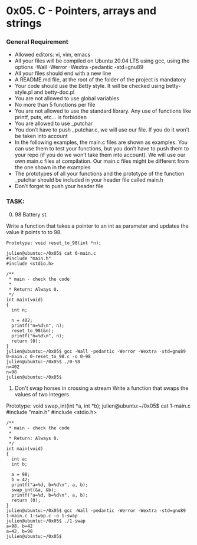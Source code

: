 # 0x05. C - Pointers, arrays and strings

### General Requirement
- Allowed editors: vi, vim, emacs
- All your files will be compiled on Ubuntu 20.04 LTS using gcc, using the options -Wall -Werror -Wextra -pedantic -std=gnu89
- All your files should end with a new line
- A README.md file, at the root of the folder of the project is mandatory
- Your code should use the Betty style. It will be checked using betty-style.pl and betty-doc.pl
- You are not allowed to use global variables
- No more than 5 functions per file
- You are not allowed to use the standard library. Any use of functions like printf, puts, etc… is forbidden
- You are allowed to use _putchar
- You don’t have to push _putchar.c, we will use our file. If you do it won’t be taken into account
- In the following examples, the main.c files are shown as examples. You can use them to test your functions, but you don’t have to push them to your repo (if you do we won’t take them into account). We will use our own main.c files at compilation. Our main.c files might be different from the one shown in the examples
- The prototypes of all your functions and the prototype of the function _putchar should be included in your header file called main.h
- Don’t forget to push your header file


### TASK:

0. 98 Battery st.

Write a function that takes a pointer to an int as parameter and updates the value it points to to 98.

    Prototype: void reset_to_98(int *n);

    julien@ubuntu:~/0x05$ cat 0-main.c
    #include "main.h"
    #include <stdio.h>

    /**
     * main - check the code 
     *
     * Return: Always 0.
     */
    int main(void)
    {
      int n;

      n = 402;
      printf("n=%d\n", n);
      reset_to_98(&n);
      printf("n=%d\n", n);
      return (0);
    }
    julien@ubuntu:~/0x05$ gcc -Wall -pedantic -Werror -Wextra -std=gnu89 0-main.c 0-reset_to_98.c -o 0-98
    julien@ubuntu:~/0x05$ ./0-98 
    n=402
    n=98
    julien@ubuntu:~/0x05$

1. Don't swap horses in crossing a stream
Write a function that swaps the values of two integers.

Prototype: void swap_int(int *a, int *b);
	julien@ubuntu:~/0x05$ cat 1-main.c
	#include "main.h"
	#include <stdio.h>

	/**
 	 * main - check the code
	 *
 	 * Return: Always 0.
	 */
	int main(void)
	{
	  int a;
	  int b;

	  a = 98;
	  b = 42;
	  printf("a=%d, b=%d\n", a, b);
	  swap_int(&a, &b);
	  printf("a=%d, b=%d\n", a, b);
	  return (0);
	}
	julien@ubuntu:~/0x05$ gcc -Wall -pedantic -Werror -Wextra -std=gnu89 1-main.c 1-swap.c -o 1-swap
	julien@ubuntu:~/0x05$ ./1-swap 
	a=98, b=42
	a=42, b=98
	julien@ubuntu:~/0x05$
